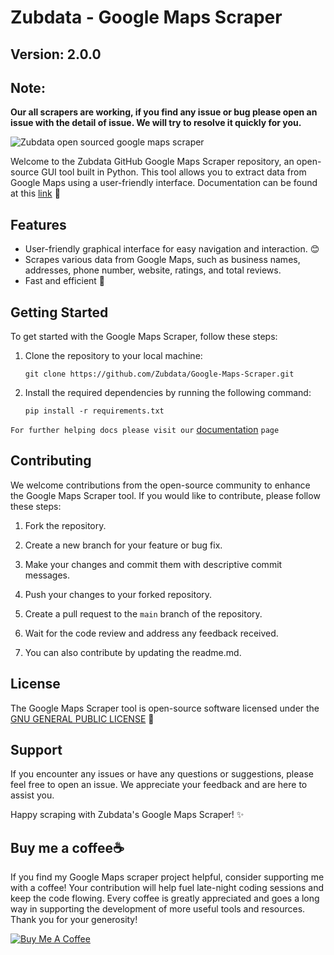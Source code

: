 # Zubdata - Google Maps Scraper

## Version: 2.0.0

## Note: 
**Our all scrapers are working, if you find any issue or bug please open an issue with the detail of issue. We will try to resolve it quickly for you.**

<img src="Readme assets/zubdata google maps scraper.jpg" alt="Zubdata open sourced google maps scraper">

Welcome to the Zubdata GitHub Google Maps Scraper repository, an open-source GUI tool built in Python. This tool allows you to extract data from Google Maps using a user-friendly interface.
Documentation can be found at this [link](https://zubdata.com/tools/google-maps-scraper) 🔗

## Features

- User-friendly graphical interface for easy navigation and interaction. 😊
- Scrapes various data from Google Maps, such as business names, addresses, phone number, website, ratings, and total reviews.
- Fast and efficient 🚀

## Getting Started

To get started with the Google Maps Scraper, follow these steps:

1. Clone the repository to your local machine:

   ```shell
   git clone https://github.com/Zubdata/Google-Maps-Scraper.git
   ```

2. Install the required dependencies by running the following command:
   ```shell
   pip install -r requirements.txt
   ```

`For further helping docs please visit our` [documentation](https://zubdata.com/tools/google-maps-scraper/) `page`

## Contributing

We welcome contributions from the open-source community to enhance the Google Maps Scraper tool. If you would like to contribute, please follow these steps:

1. Fork the repository.

2. Create a new branch for your feature or bug fix.

3. Make your changes and commit them with descriptive commit messages.

4. Push your changes to your forked repository.

5. Create a pull request to the `main` branch of the repository.

6. Wait for the code review and address any feedback received.

7. You can also contribute by updating the readme.md.

## License

The Google Maps Scraper tool is open-source software licensed under the [GNU GENERAL PUBLIC LICENSE](https://github.com/Zubdata/Google-Maps-Scraper/blob/main/LICENSE) 📜

## Support

If you encounter any issues or have any questions or suggestions, please feel free to open an issue. We appreciate your feedback and are here to assist you.

Happy scraping with Zubdata's Google Maps Scraper! ✨

## Buy me a coffee☕

If you find my Google Maps scraper project helpful, consider supporting me with a coffee! Your contribution will help fuel late-night coding sessions and keep the code flowing. Every coffee is greatly appreciated and goes a long way in supporting the development of more useful tools and resources. Thank you for your generosity!

[![Buy Me A Coffee](https://img.buymeacoffee.com/button-api/?slug=zubdata&button_colour=FFDD00&font_colour=000000&font_family=Lato&outline_colour=000000&coffee_colour=ffffff)](https://www.buymeacoffee.com/zubdata)
